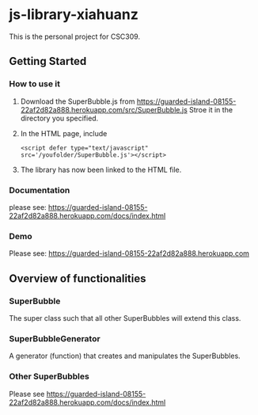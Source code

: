 # js-library-xiahuanz
This is the personal project for CSC309.
## Getting Started
### How to use it
1. Download the SuperBubble.js from https://guarded-island-08155-22af2d82a888.herokuapp.com/src/SuperBubble.js Stroe it in the directory you specified.

2. In the HTML page, include

	```<script defer type="text/javascript" src='/youfolder/SuperBubble.js'></script>```

3. The library has now been linked to the HTML file.
### Documentation
please see: https://guarded-island-08155-22af2d82a888.herokuapp.com/docs/index.html
### Demo
Please see: https://guarded-island-08155-22af2d82a888.herokuapp.com
## Overview of functionalities
### SuperBubble
The super class such that all other SuperBubbles will extend this class.

### SuperBubbleGenerator
A generator (function) that creates and manipulates the SuperBubbles.

### Other SuperBubbles
Please see https://guarded-island-08155-22af2d82a888.herokuapp.com/docs/index.html

